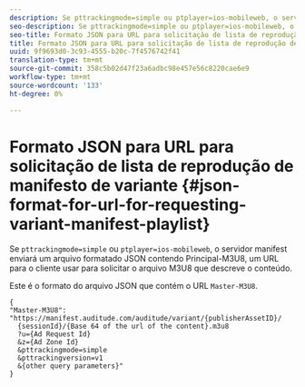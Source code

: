 ```yaml
---
description: Se pttrackingmode=simple ou ptplayer=ios-mobileweb, o servidor manifest envia um arquivo formatado JSON contendo Principal-M3U8, um URL para o cliente usar para solicitar o arquivo M3U8 que descreve o conteúdo.
seo-description: Se pttrackingmode=simple ou ptplayer=ios-mobileweb, o servidor manifest envia um arquivo formatado JSON contendo Principal-M3U8, um URL para o cliente usar para solicitar o arquivo M3U8 que descreve o conteúdo.
seo-title: Formato JSON para URL para solicitação de lista de reprodução de manifesto variante
title: Formato JSON para URL para solicitação de lista de reprodução de manifesto variante
uuid: 9f9693d0-3c93-4555-b20c-7f4576742f41
translation-type: tm+mt
source-git-commit: 358c5b02d47f23a6adbc98e457e56c8220cae6e9
workflow-type: tm+mt
source-wordcount: '133'
ht-degree: 0%

---
```



# Formato JSON para URL para solicitação de lista de reprodução de manifesto de variante {#json-format-for-url-for-requesting-variant-manifest-playlist}

Se `pttrackingmode=simple` ou `ptplayer=ios-mobileweb`, o servidor manifest enviará um arquivo formatado JSON contendo Principal-M3U8, um URL para o cliente usar para solicitar o arquivo M3U8 que descreve o conteúdo.

Este é o formato do arquivo JSON que contém o URL `Master-M3U8`.

```
{
"Master-M3U8": "https://manifest.auditude.com/auditude/variant/{publisherAssetID}/
  {sessionId}/{Base 64 of the url of the content}.m3u8
  ?u={Ad Request Id}
  &z={Ad Zone Id}
  &pttrackingmode=simple
  &pttrackingversion=v1
  &{other query parameters}"
}
```
